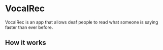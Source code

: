 # VocalRec
VocalRec is an app that allows deaf people to read what someone is saying faster than ever before.

## How it works
